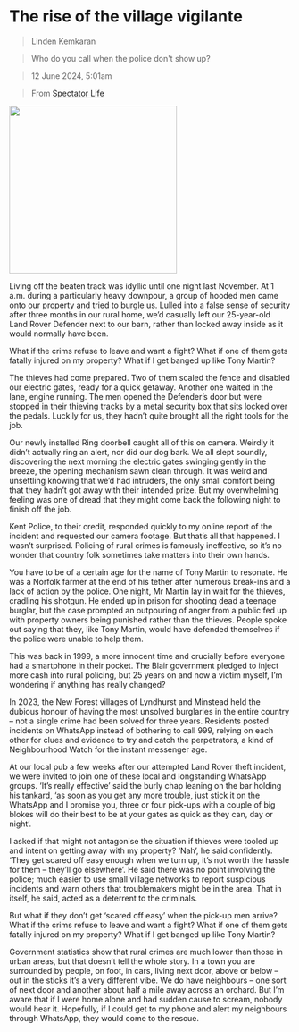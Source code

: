 # The rise of the village vigilante

> Linden Kemkaran

> Who do you call when the police don't show up?

> 12 June 2024, 5:01am

> From [Spectator Life](https://www.spectator.co.uk/article/the-rise-of-the-village-vigilante/)

<img src=".pix/land_rover.avif" style="width: 300px; height: auto;">

Living off the beaten track was idyllic until one night last November. At 1 a.m. during a particularly heavy downpour, a group of hooded men came onto our property and tried to burgle us. Lulled into a false sense of security after three months in our rural home, we’d casually left our 25-year-old Land Rover Defender next to our barn, rather than locked away inside as it would normally have been. 

What if the crims refuse to leave and want a fight? What if one of them gets fatally injured on my property? What if I get banged up like Tony Martin?

The thieves had come prepared. Two of them scaled the fence and disabled our electric gates, ready for a quick getaway. Another one waited in the lane, engine running. The men opened the Defender’s door but were stopped in their thieving tracks by a metal security box that sits locked over the pedals. Luckily for us, they hadn’t quite brought all the right tools for the job.

Our newly installed Ring doorbell caught all of this on camera. Weirdly it didn’t actually ring an alert, nor did our dog bark. We all slept soundly, discovering the next morning the electric gates swinging gently in the breeze, the opening mechanism sawn clean through. It was weird and unsettling knowing that we’d had intruders, the only small comfort being that they hadn’t got away with their intended prize. But my overwhelming feeling was one of dread that they might come back the following night to finish off the job.

Kent Police, to their credit, responded quickly to my online report of the incident and requested our camera footage. But that’s all that happened. I wasn’t surprised. Policing of rural crimes is famously ineffective, so it’s no wonder that country folk sometimes take matters into their own hands.

You have to be of a certain age for the name of Tony Martin to resonate. He was a Norfolk farmer at the end of his tether after numerous break-ins and a lack of action by the police. One night, Mr Martin lay in wait for the thieves, cradling his shotgun. He ended up in prison for shooting dead a teenage burglar, but the case prompted an outpouring of anger from a public fed up with property owners being punished rather than the thieves. People spoke out saying that they, like Tony Martin, would have defended themselves if the police were unable to help them.

This was back in 1999, a more innocent time and crucially before everyone had a smartphone in their pocket. The Blair government pledged to inject more cash into rural policing, but 25 years on and now a victim myself, I’m wondering if anything has really changed?

In 2023, the New Forest villages of Lyndhurst and Minstead held the dubious honour of having the most unsolved burglaries in the entire country – not a single crime had been solved for three years. Residents posted incidents on WhatsApp instead of bothering to call 999, relying on each other for clues and evidence to try and catch the perpetrators, a kind of Neighbourhood Watch for the instant messenger age.

At our local pub a few weeks after our attempted Land Rover theft incident, we were invited to join one of these local and longstanding WhatsApp groups. ‘It’s really effective’ said the burly chap leaning on the bar holding his tankard, ‘as soon as you get any more trouble, just stick it on the WhatsApp and I promise you, three or four pick-ups with a couple of big blokes will do their best to be at your gates as quick as they can, day or night’. 

I asked if that might not antagonise the situation if thieves were tooled up and intent on getting away with my property? ‘Nah’, he said confidently. ‘They get scared off easy enough when we turn up, it’s not worth the hassle for them – they’ll go elsewhere’. He said there was no point involving the police; much easier to use small village networks to report suspicious incidents and warn others that troublemakers might be in the area. That in itself, he said, acted as a deterrent to the criminals.

But what if they don’t get ‘scared off easy’ when the pick-up men arrive? What if the crims refuse to leave and want a fight? What if one of them gets fatally injured on my property? What if I get banged up like Tony Martin?

Government statistics show that rural crimes are much lower than those in urban areas, but that doesn’t tell the whole story. In a town you are surrounded by people, on foot, in cars, living next door, above or below – out in the sticks it’s a very different vibe. We do have neighbours – one sort of next door and another about half a mile away across an orchard. But I’m aware that if I were home alone and had sudden cause to scream, nobody would hear it. Hopefully, if I could get to my phone and alert my neighbours through WhatsApp, they would come to the rescue. 
